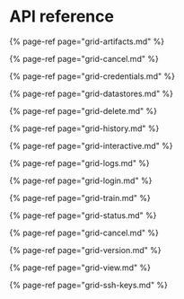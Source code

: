 # API reference

{% page-ref page="grid-artifacts.md" %}

{% page-ref page="grid-cancel.md" %}

{% page-ref page="grid-credentials.md" %}

{% page-ref page="grid-datastores.md" %}

{% page-ref page="grid-delete.md" %}

{% page-ref page="grid-history.md" %}

{% page-ref page="grid-interactive.md" %}

{% page-ref page="grid-logs.md" %}

{% page-ref page="grid-login.md" %}

{% page-ref page="grid-train.md" %}

{% page-ref page="grid-status.md" %}

{% page-ref page="grid-cancel.md" %}

{% page-ref page="grid-version.md" %}

{% page-ref page="grid-view.md" %}

{% page-ref page="grid-ssh-keys.md" %}

